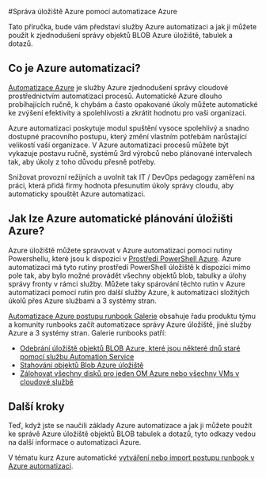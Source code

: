 <properties
    pageTitle="Správa úložiště Azure pomocí automatizace Azure"
    description="Zjistěte, jak můžete služby Azure automatizaci sloužící ke správě Azure úložiště ve velkém měřítku."
    services="storage, automation"
    documentationCenter=""
    authors="jodoglevy"
    manager="eamono"
    editor=""/>

<tags
    ms.service="storage"
    ms.workload="storage"
    ms.tgt_pltfrm="na"
    ms.devlang="na"
    ms.topic="article"
    ms.date="05/23/2016"
    ms.author="jolevy"/>



#<a name="managing-azure-storage-using-azure-automation"></a>Správa úložiště Azure pomocí automatizace Azure

Tato příručka, bude vám představí služby Azure automatizaci a jak ji můžete použít k zjednodušení správy objektů BLOB Azure úložiště, tabulek a dotazů.


## <a name="what-is-azure-automation"></a>Co je Azure automatizaci?

[Automatizace Azure](https://azure.microsoft.com/services/automation/) je služby Azure zjednodušení správy cloudové prostřednictvím automatizaci procesů. Automatické Azure dlouho probíhajících ručně, k chybám a často opakované úkoly můžete automatické ke zvýšení efektivity a spolehlivosti a zkrátit hodnotu pro vaši organizaci.

Azure automatizaci poskytuje modul spuštění vysoce spolehlivý a snadno dostupné pracovního postupu, který změní vlastním potřebám narůstající velikostí vaší organizace. V Azure automatizaci procesů můžete být vykazuje postavu ručně, systémů 3rd výrobců nebo plánované intervalech tak, aby úkoly z toho důvodu přesně potřeby.

Snižovat provozní režijních a uvolnit tak IT / DevOps pedagogy zaměření na práci, která přidá firmy hodnota přesunutím úkoly správy cloudu, aby automaticky spouštět Azure automatizaci.


## <a name="how-can-azure-automation-help-manage-azure-storage"></a>Jak lze Azure automatické plánování úložišti Azure?

Azure úložiště můžete spravovat v Azure automatizaci pomocí rutiny Powershellu, které jsou k dispozici v [Prostředí PowerShell Azure](https://msdn.microsoft.com/library/azure/jj156055.aspx). Azure automatizaci má tyto rutiny prostředí PowerShell úložiště k dispozici mimo pole tak, aby bylo možné provádět všechny objektů blob, tabulky a úlohy správy fronty v rámci služby. Můžete taky spárování těchto rutin v Azure automatizaci pomocí rutin pro další služby Azure, k automatizaci složitých úkolů přes Azure službami a 3 systémy stran.

[Automatizace Azure postupu runbook Galerie](https://azure.microsoft.com/blog/2014/10/07/introducing-the-azure-automation-runbook-gallery/) obsahuje řadu produktu týmu a komunity runbooks začít automatizace správy Azure úložiště, jiné služby Azure a 3 systémy stran. Galerie runbooks patří:

 * [Odebrání úložiště objektů BLOB Azure, které jsou některé dnů staré pomocí službu Automation Service](https://gallery.technet.microsoft.com/scriptcenter/Remove-Storage-Blobs-that-aae4b761)
 * [Stahování objektů Blob Azure úložiště](https://gallery.technet.microsoft.com/scriptcenter/a-Blob-from-Azure-Storage-6bc13745)
 * [Zálohovat všechny disků pro jeden OM Azure nebo všechny VMs v cloudové službě](https://gallery.technet.microsoft.com/scriptcenter/Backup-all-disks-for-a-ede940d5)


## <a name="next-steps"></a>Další kroky

Teď, když jste se naučili základy Azure automatizace a jak ji můžete použít ke správě Azure úložiště objektů BLOB tabulek a dotazů, tyto odkazy vedou na další informace o automatizaci Azure.

V tématu kurz Azure automatické [vytváření nebo import postupu runbook v Azure automatizaci](../automation/automation-creating-importing-runbook.md).
 
